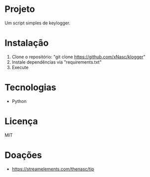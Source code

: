 # Projeto
Um script simples de keylogger.

# Instalação
1. Clone o repositório: "git clone https://github.com/xNasc/klogger"
2. Instale dependências via "requirements.txt"
3. Execute

# Tecnologias
- Python

# Licença
MIT

# Doações
- https://streamelements.com/thenasc/tip
